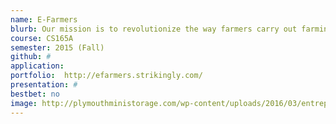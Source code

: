 ```yaml
---
name: E-Farmers
blurb: Our mission is to revolutionize the way farmers carry out farming and conduct agribusiness by introducing modern technology. Through our mobile app, we offer farmers and businesses a central, online marketplace to shop for better prices and better quality. Farmers who need superior equipment at low prices, businesses looking for better deals on products, and even businessmen looking to lease and own land will now have an up­to­date, advanced community in which to shop for the best deals.
course: CS165A
semester: 2015 (Fall)
github: #
application:
portfolio:  http://efarmers.strikingly.com/
presentation: #
bestbet: no
image: http://plymouthministorage.com/wp-content/uploads/2016/03/entrepreneurship-logo-entre1.jpg
---
```

